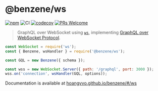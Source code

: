 # @benzene/ws

[![npm](https://badgen.net/npm/v/@benzene/ws)](https://www.npmjs.com/package/@benzene/ws)
![CI](https://github.com/hoangvvo/benzene/workflows/CI/badge.svg)
[![codecov](https://codecov.io/gh/hoangvvo/benzene/branch/main/graph/badge.svg?token=KUCEOC1JT2)](https://codecov.io/gh/hoangvvo/benzene)
[![PRs Welcome](https://badgen.net/badge/PRs/welcome/ff5252)](/CONTRIBUTING.md)

> GraphQL over WebSocket using [`ws`](https://github.com/websockets/ws), implementing [GraphQL over WebSocket Protocol](https://github.com/hoangvvo/benzene/blob/main/packages/ws/PROTOCOL.md).

```js
const WebSocket = require('ws');
const { Benzene, wsHandler } = require('@benzene/ws');

const GQL = new Benzene({ schema });

const wss = new WebSocket.Server({ path: '/graphql', port: 3000 });
wss.on('connection', wsHandler(GQL, options));
```

Documentation is available at [hoangvvo.github.io/benzene/#/ws](https://hoangvvo.github.io/benzene/#/ws/)